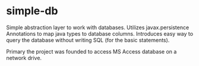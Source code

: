 simple-db
=========

Simple abstraction layer to work with databases.
Utilizes javax.persistence Annotations to map java types to database columns.
Introduces easy way to query the database without writing SQL (for the basic statements).

Primary the project was founded to access MS Access database on a network drive.
